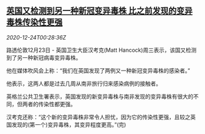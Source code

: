 <!--1608771312000-->
[英国又检测到另一种新冠变异毒株 比之前发现的变异毒株传染性更强](https://cn.reuters.com/article/britain-covid-1223-mutations-idCNKBS28Y01L)
------

<div><i>2020-12-24T00:28:36Z</i></div><p>路透伦敦12月23日 - 英国卫生大臣汉考克(Matt Hancock)周三表示，该国又检测到了另一种新冠病毒变异毒株。</p><p>他在媒体吹风会上称：“我们在英国发现了两例又一种新冠变异毒株的感染者。”</p><p>他表示，这两人都是过去几周从南非旅行归来感染病例的接触者。</p><p>英格兰公共卫生署表示，英国发现的新变异毒株与南非发现的变异毒株有很大的不同，但两者的传染性都更强。</p><p>汉考克还称：“这个新的变异毒株非常令人担忧，因为它的传染性更强，且较之英国发现的(第一个)变异毒株，其变异程度更高。”(完)</p>
